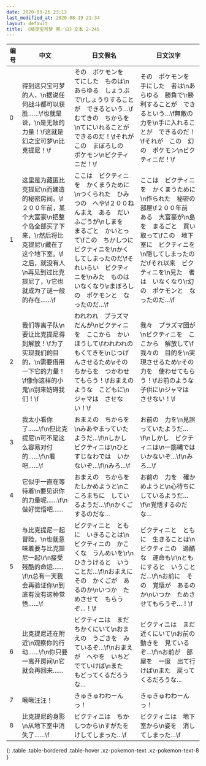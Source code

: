 ```yaml
---
date: 2020-03-26 23:13
last_modified_at: 2020-08-19 21:34
layout: default
title: 《精灵宝可梦 黑／白》文本 2-245
---
```

| 编号 | 中文 | 日文假名 | 日文汉字 |
| ---- | ---- | ---- | --- |
| 0 | 得到这只宝可梦的人，\n据说任何战斗都可以获胜……\f也就是说，\n是无敌的力量！\f这就是幻之宝可梦\n比克提尼！\f | その　ポケモンを　てにした　ものは\nあらゆる　しょうぶで\rしょうりすることが　できるという…\fむてきの　ちからを\nてにいれることが　できるのだ！\fそれが　この　まぼろしの　ポケモン\nビクティニだ！\f | その　ポケモンを　手にした　者は\nあらゆる　勝負で\r勝利することが　できるという…\f無敵の　力を\n手に入れることが　できるのだ！\fそれが　この　幻の　ポケモン\nビクティニだ！\f |
| 1 | 这里是为藏匿比克提尼\n而建造的秘密房间。\f２００年前，某个大富豪\n把整个岛全部买了下来，\r然后将比克提尼\r藏在了这个地下室。\f之后，就没有人\n再见到过比克提尼了，\r它也就成为了谜一般的存在……\f | ここは　ビクティニを　かくまうために\nつくられた　ひみつの　へや\f２００ねんまえ　ある　だいふごうが\nしまを　まるごと　かいとって\fこの　ちかしつに　ビクティニを\nかくしてしまったのだ\fそれいらい　ビクティニを\nみた　ものは　いなくなり\rまぼろしの　ポケモンと　なったのだ…\f | ここは　ビクティニを　かくまうために\n作られた　秘密の　部屋\f２００年前　ある　大富豪が\n島を　まるごと　買い取って\fこの　地下室に　ビクティニを\n隠してしまったのだ\fそれ以来　ビクティニを\n見た　者は　いなくなり\r幻の　ポケモンと　なったのだ…\f |
| 2 | 我们等离子队\n要让比克提尼得到解放！\f为了实现我们的目的，\n需要借用一下它的力量！\f像你这样的小鬼\n别来妨碍我们！\f | われわれ　プラズマだんが\nビクティニを　ここから　かいほうして\fわれわれの　もくてきを\nじつげんさせるため\rその　ちからを　つかわせてもらう！\fおまえのような　こどもに\nジャマは　させない！\f | 我々　プラズマ団が\nビクティニを　ここから　解放して\f我々の　目的を\n実現させるため\rその　力を　使わせてもらう！\fお前のような　子供に\nジャマは　させない！\f |
| 3 | 我太小看你了……\f\n但比克提尼\n可不是这么容易对付的……\f\n看吧……\f | おまえの　ちからを\nみあやまっていたようだ…\f\nしかし　ビクティニは\nひとすじなわでは　いかないぞ…\f\nみろ…\f | お前の　力を\n見誤っていたようだ…\f\nしかし　ビクティニは\n一筋縄では　いかないぞ…\f\nみろ…\f |
| 4 | 它似乎一直在等待着\n要见识你的力量呢……\f\n做好觉悟吧…… | おまえの　ちからを　たしかめようと\nこころまちに　しているようだ…\f\nかくごするのだな… | お前の　力を　確かめようと\n心待ちに　しているようだ…\f\n覚悟するのだな… |
| 5 | 与比克提尼一起冒险，\n也就意味着要与比克提尼一起\r\n接受残酷的命运……\f\n总有一天我会再验证你\n到底有没有这种觉悟……\f | ビクティニと　ともに　いきることは\nビクティニの　かこくな　うんめいを\r\nひきうけると　いうことだ…\f\nおまえに　その　かくごが　あるのか\nいつか　ためさせて　もらうぞ…！\f | ビクティニと　ともに　生きることは\nビクティニの　過酷な　運命も\r\nともにすると　いうことだ…\f\nお前に　その　覚悟が　あるのか\nいつか　ためさせてもらうぞ…！\f |
| 6 | 比克提尼还在附近\n观察你的行动……\f\n你只要一离开房间\n它就会再回来…… | ビクティニは　まだ　ちかくにいて\nおまえの　うごきを　みているぞ…\f\nおまえが　へやを　いちど　でていけば\nまた　もどってくるだろうな… | ビクティニは　まだ　近くにいて\nお前の　動きを　見ているぞ…\f\nお前が　部屋を　一度　出て行けば\nまた　戻ってくるだろうな… |
| 7 | 啾啾汪汪！ | きゅきゅわわーんっ！ | きゅきゅわわーんっ！ |
| 8 | 比克提尼的身影\n从地下室中消失了……\f | ビクティニは　ちかしつから\nすがたを　けしてしまった…\f | ビクティニは　地下室から\n姿を　消してしまった…\f |
{: .table .table-bordered .table-hover .xz-pokemon-text .xz-pokemon-text-8 }